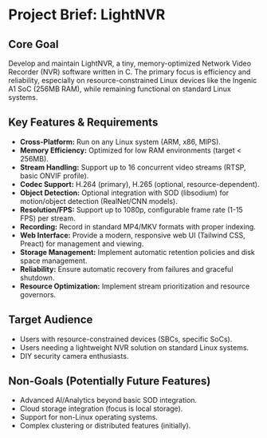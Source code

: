 # Project Brief: LightNVR

## Core Goal

Develop and maintain LightNVR, a tiny, memory-optimized Network Video Recorder (NVR) software written in C. The primary focus is efficiency and reliability, especially on resource-constrained Linux devices like the Ingenic A1 SoC (256MB RAM), while remaining functional on standard Linux systems.

## Key Features & Requirements

- **Cross-Platform:** Run on any Linux system (ARM, x86, MIPS).
- **Memory Efficiency:** Optimized for low RAM environments (target < 256MB).
- **Stream Handling:** Support up to 16 concurrent video streams (RTSP, basic ONVIF profile).
- **Codec Support:** H.264 (primary), H.265 (optional, resource-dependent).
- **Object Detection:** Optional integration with SOD (libsodium) for motion/object detection (RealNet/CNN models).
- **Resolution/FPS:** Support up to 1080p, configurable frame rate (1-15 FPS) per stream.
- **Recording:** Record in standard MP4/MKV formats with proper indexing.
- **Web Interface:** Provide a modern, responsive web UI (Tailwind CSS, Preact) for management and viewing.
- **Storage Management:** Implement automatic retention policies and disk space management.
- **Reliability:** Ensure automatic recovery from failures and graceful shutdown.
- **Resource Optimization:** Implement stream prioritization and resource governors.

## Target Audience

- Users with resource-constrained devices (SBCs, specific SoCs).
- Users needing a lightweight NVR solution on standard Linux systems.
- DIY security camera enthusiasts.

## Non-Goals (Potentially Future Features)

- Advanced AI/Analytics beyond basic SOD integration.
- Cloud storage integration (focus is local storage).
- Support for non-Linux operating systems.
- Complex clustering or distributed features (initially).

